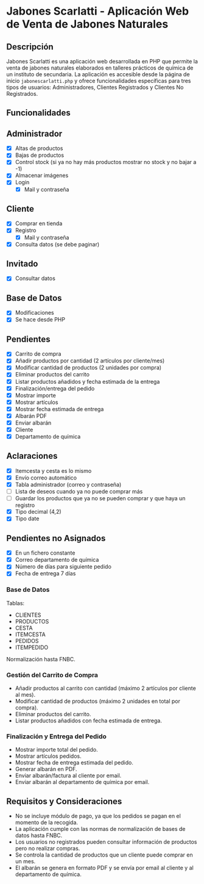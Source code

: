 # Jabones Scarlatti - Aplicación Web de Venta de Jabones Naturales

## Descripción

Jabones Scarlatti es una aplicación web desarrollada en PHP que permite la venta de jabones naturales elaborados en talleres prácticos de química de un instituto de secundaria. La aplicación es accesible desde la página de inicio `jabonescarlatti.php` y ofrece funcionalidades específicas para tres tipos de usuarios: Administradores, Clientes Registrados y Clientes No Registrados.

## Funcionalidades

## Administrador
- [x] Altas de productos
- [x] Bajas de productos
- [x] Control stock (si ya no hay más productos mostrar no stock y no bajar a -1)
- [x] Almacenar imágenes
- [x] Login
  - [x] Mail y contraseña

## Cliente
- [x] Comprar en tienda
- [x] Registro
  - [x] Mail y contraseña
- [x] Consulta datos (se debe paginar)

## Invitado
- [x] Consultar datos

## Base de Datos
- [x] Modificaciones
- [x] Se hace desde PHP

## Pendientes
- [x] Carrito de compra
- [x] Añadir productos por cantidad (2 artículos por cliente/mes)
- [x] Modificar cantidad de productos (2 unidades por compra)
- [x] Eliminar productos del carrito
- [x] Listar productos añadidos y fecha estimada de la entrega
- [x] Finalización/entrega del pedido
- [x] Mostrar importe
- [x] Mostrar artículos
- [x] Mostrar fecha estimada de entrega
- [x] Albarán PDF
- [x] Enviar albarán
- [x] Cliente
- [x] Departamento de química

## Aclaraciones
- [x] Itemcesta y cesta es lo mismo
- [x] Envío correo automático
- [x] Tabla administrador (correo y contraseña)
- [ ] Lista de deseos cuando ya no puede comprar más
- [ ] Guardar los productos que ya no se pueden comprar y que haya un registro
- [x] Tipo decimal (4,2)
- [x] Tipo date

## Pendientes no Asignados
- [x] En un fichero constante
- [x] Correo departamento de química
- [x] Número de días para siguiente pedido
- [x] Fecha de entrega 7 días

### Base de Datos

Tablas:
- CLIENTES
- PRODUCTOS
- CESTA
- ITEMCESTA
- PEDIDOS
- ITEMPEDIDO

Normalización hasta FNBC.

### Gestión del Carrito de Compra

- Añadir productos al carrito con cantidad (máximo 2 artículos por cliente al mes).
- Modificar cantidad de productos (máximo 2 unidades en total por compra).
- Eliminar productos del carrito.
- Listar productos añadidos con fecha estimada de entrega.

### Finalización y Entrega del Pedido

- Mostrar importe total del pedido.
- Mostrar artículos pedidos.
- Mostrar fecha de entrega estimada del pedido.
- Generar albarán en PDF.
- Enviar albarán/factura al cliente por email.
- Enviar albarán al departamento de química por email.

## Requisitos y Consideraciones

- No se incluye módulo de pago, ya que los pedidos se pagan en el momento de la recogida.
- La aplicación cumple con las normas de normalización de bases de datos hasta FNBC.
- Los usuarios no registrados pueden consultar información de productos pero no realizar compras.
- Se controla la cantidad de productos que un cliente puede comprar en un mes.
- El albarán se genera en formato PDF y se envía por email al cliente y al departamento de química.
